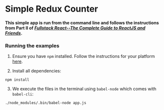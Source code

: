 # Simple Redux Counter

#### This simple app is run from the command line and follows the instructions from Part II of [_Fullstack React--The Complete Guide to ReactJS and Friends_](https://www.fullstackreact.com/).


### Running the examples

1. Ensure you have `npm` installed.
Follow the instructions for your platform [here](https://github.com/npm/npm).

2. Install all dependencies:
````
npm install
````

3. We execute the files in the terminal using `babel-node` which comes with `babel-cli`:
````
./node_modules/.bin/babel-node app.js
````
